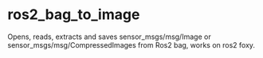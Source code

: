 # ros2_bag_to_image
  Opens, reads, extracts and saves sensor_msgs/msg/Image or sensor_msgs/msg/CompressedImages from Ros2 bag, works on ros2 foxy.
